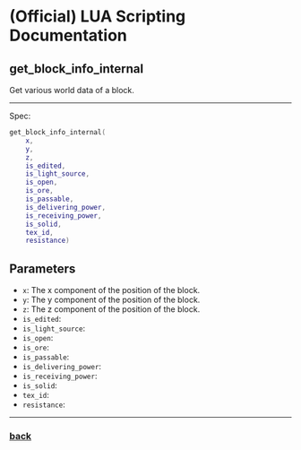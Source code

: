
# (Official) LUA Scripting Documentation

## get_block_info_internal

Get various world data of a block.

___

Spec:

```lua
get_block_info_internal(
	x,
	y,
	z,
	is_edited,
	is_light_source,
	is_open,
	is_ore,
	is_passable,
	is_delivering_power,
	is_receiving_power,
	is_solid,
	tex_id,
	resistance)
```

## Parameters

- `x`: The x component of the position of the block.
- `y`: The y component of the position of the block.
- `z`: The z component of the position of the block.
- `is_edited`: 
- `is_light_source`: 
- `is_open`: 
- `is_ore`: 
- `is_passable`: 
- `is_delivering_power`: 
- `is_receiving_power`: 
- `is_solid`: 
- `tex_id`: 
- `resistance`: 

___

### [back](../other)
